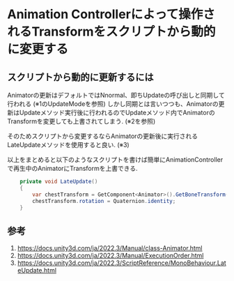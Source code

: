 # Animation Controllerによって操作されるTransformをスクリプトから動的に変更する

## スクリプトから動的に更新するには

Animatorの更新はデフォルトではNnormal、即ちUpdateの呼び出しと同期して行われる (※1のUpdateModeを参照)
しかし同期とは言いつつも、Animatorの更新はUpdateメソッド実行後に行われるのでUpdateメソッド内でAnimatorのTransformを変更しても上書されてしまう. (※2を参照)

そのためスクリプトから変更するならAnimatorの更新後に実行されるLateUpdateメソッドを使用すると良い. (※3)

以上をまとめると以下のようなスクリプトを書けば簡単にAnimationControllerで再生中のAnimatorにTransformを上書できる.

```c#
    private void LateUpdate()
    {
        var chestTransform = GetComponent<Animator>().GetBoneTransform(HumanBodyBones.Chest);
        chestTransform.rotation = Quaternion.identity;
    }
```

## 参考

1. https://docs.unity3d.com/ja/2022.3/Manual/class-Animator.html
2. https://docs.unity3d.com/ja/2022.3/Manual/ExecutionOrder.html
3. https://docs.unity3d.com/ja/2022.3/ScriptReference/MonoBehaviour.LateUpdate.html
